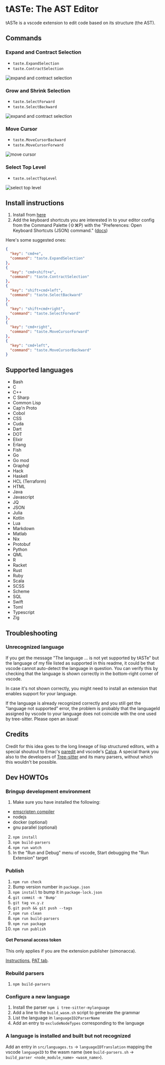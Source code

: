 # tASTe: The AST Editor

tASTe is a vscode extension to edit code based on its structure (the AST).

## Commands

### Expand and Contract Selection

- `taste.ExpandSelection`
- `taste.ContractSelection`

![expand and contract selection](media/expand_contract_selection.gif)

### Grow and Shrink Selection

- `taste.SelectForward`
- `taste.SelectBackward`

![expand and contract selection](media/select_node_forward.gif)

### Move Cursor

- `taste.MoveCursorBackward`
- `taste.MoveCursorForward`

![move cursor](media/move_cursor.gif)

### Select Top Level

- `taste.selectTopLevel`

![select top level](media/select_top_level.gif)

## Install instructions

1. Install from [here](https://marketplace.visualstudio.com/items?itemName=simonacca.taste)
2. Add the keyboard shortcuts you are interested in to your editor config from the Command Palette (⇧⌘P) with the "Preferences: Open Keyboard Shortcuts (JSON) command." ([docs](https://code.visualstudio.com/docs/getstarted/keybindings#_advanced-customization))

Here's some suggested ones:

```json
{
  "key": "cmd+e",
  "command": "taste.ExpandSelection"
},
{
  "key": "cmd+shift+e",
  "command": "taste.ContractSelection"
},
{
  "key": "shift+cmd+left",
  "command": "taste.SelectBackward"
},
{
  "key": "shift+cmd+right",
  "command": "taste.SelectForward"
},
{
  "key": "cmd+right",
  "command": "taste.MoveCursorForward"
},
{
  "key": "cmd+left",
  "command": "taste.MoveCursorBackward"
}
```

## Supported languages

- Bash
- C
- C++
- C Sharp
- Common Lisp
- Cap'n Proto
- Cobol
- CSS
- Cuda
- Dart
- DOT
- Elixir
- Erlang
- Fish
- Go
- Go mod
- Graphql
- Hack
- Haskell
- HCL (Terraform)
- HTML
- Java
- Javascript
- JQ
- JSON
- Julia
- Kotlin
- Lua
- Markdown
- Matlab
- Nix
- Protobuf
- Python
- QML
- R
- Racket
- Rust
- Ruby
- Scala
- SCSS
- Scheme
- SQL
- Swift
- Toml
- Typescript
- Zig

## Troubleshooting

### Unrecognized language

If you get the message "The language ... is not yet supported by tASTe" but the language of my file listed as supported in this readme,
it could be that vscode cannot auto-detect the language in question.
You can verify this by checking that the language is shown correctly  in the bottom-right corner of vscode.

In case it's not shown correctly, you might need to install an extension that enables support for your language.

If the language is already recognized correctly and you still get the "language not supported" error, the problem is probably that the languageId assigned
by vscode to your language does not coincide with the one used by tree-sitter. Please open an issue!

## Credits

Credit for this idea goes to the long lineage of lisp structured editors, with a special shoutout to Emac's [paredit](https://paredit.org/) and vscode's [Calva](https://calva.io/). A special thank you also to the developers of [Tree-sitter](https://tree-sitter.github.io/tree-sitter/) and its many parsers, without which this wouldn't be possible.

## Dev HOWTOs

### Bringup development environment

1. Make sure you have installed the following:

- [emscripten compiler](https://github.com/emscripten-core/emscripten)
- nodejs
- docker (optional)
- gnu parallel (optional)

2. `npm install`
3. `npm build-parsers`
4. `npm run watch`
5. In the "Run and Debug" menu of vscode, Start debugging the "Run Extension" target

### Publish

1. `npm run check`
2. Bump version number in `package.json`
3. `npm install` to bump it in `package-lock.json`
4. `git commit -m 'Bump'`
5. `git tag vx.y.z`
6. `git push && git push --tags`
7. `npm run clean`
8. `npm run build-parsers`
9. `npm run package`
10. `npm run publish`

#### Get Personal access token

This only applies if you are the extension publisher (simonacca).

[Instructions](https://code.visualstudio.com/api/working-with-extensions/publishing-extension#get-a-personal-access-token), [PAT tab](https://dev.azure.com/simonacca/_usersSettings/tokens).


### Rebuild parsers

1. `npm build-parsers`

### Configure a new language

1. Install the parser `npm i tree-sitter-mylanguage`
2. Add a line to the `build_wasm.sh` script to generate the grammar
3. List the language in `languageID2ParserName`
4. Add an entry to `excludeNodeTypes` corresponding to the language

### A language is installed and built but not recognized

Add an entry in `src/languages.ts` -> `languageIDTranslation` mapping the vscode `languageID` to the wasm name (see `build-parsers.sh` -> `build_parser <node_module_name> <wasm_name>`).
